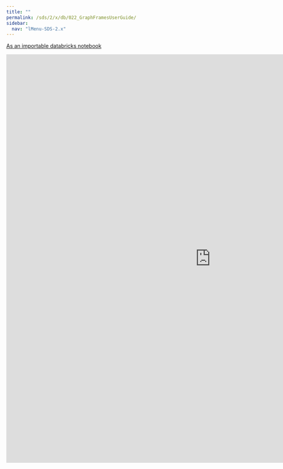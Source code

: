 ```yaml
---
title: ""
permalink: /sds/2/x/db/022_GraphFramesUserGuide/
sidebar:
  nav: "lMenu-SDS-2.x"
---
```


[As an importable databricks notebook](https://lamastex.github.io/scalable-data-science/sds/2/x/db/022_GraphFramesUserGuide.html)

<iframe src="https://lamastex.github.io/scalable-data-science/sds/2/x/db/022_GraphFramesUserGuide" width="1080" height="1080" frameborder="0"></iframe>
